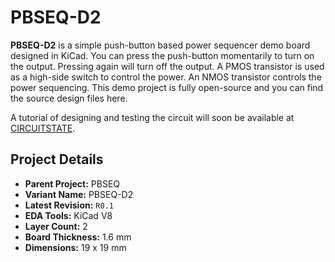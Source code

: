 
# PBSEQ-D2

**PBSEQ-D2** is a simple push-button based power sequencer demo board designed in KiCad. You can press the push-button momentarily to turn on the output. Pressing again will turn off the output. A PMOS transistor is used as a high-side switch to control the power. An NMOS transistor controls the power sequencing. This demo project is fully open-source and you can find the source design files here.

A tutorial of designing and testing the circuit will soon be available at [CIRCUITSTATE](https://www.circuitstate.com/).

## Project Details

- **Parent Project:** PBSEQ
- **Variant Name:** PBSEQ-D2
- **Latest Revision:** `R0.1`
- **EDA Tools:** KiCad V8
- **Layer Count:** 2
- **Board Thickness:** 1.6 mm
- **Dimensions:** 19 x 19 mm

